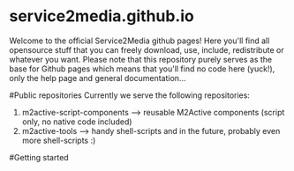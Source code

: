 service2media.github.io
=======================

Welcome to the official Service2Media github pages! Here you'll find all opensource stuff that you can freely download, 
use, include, redistribute or whatever you want. Please note that this repository purely serves as the base for Github pages 
which means that you'll find no code here (yuck!), only the help page and general documentation...

#Public repositories
Currently we serve the following repositories:

1. m2active-script-components --> reusable M2Active components (script only, no native code included)
2. m2active-tools --> handy shell-scripts and in the future, probably even more shell-scripts :)

#Getting started
